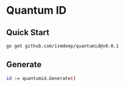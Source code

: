# Quantum ID

## Quick Start

```bash
go get github.com/ismdeep/quantumid@v0.0.1
```

## Generate

```bash
id := quantumid.Generate()
```